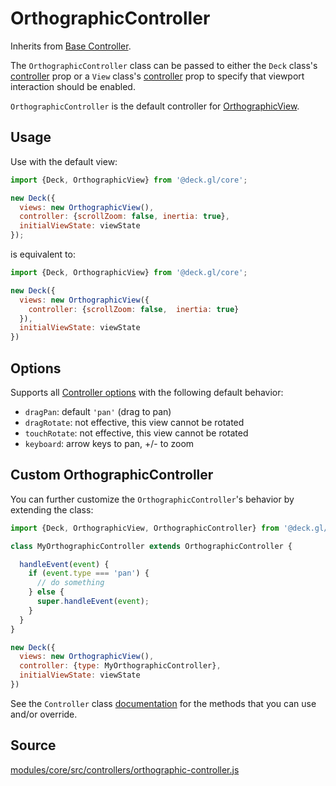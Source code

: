 # OrthographicController

Inherits from [Base Controller](/docs/api-reference/core/controller.md).

The `OrthographicController` class can be passed to either the `Deck` class's [controller](/docs/api-reference/core/deck.md#controller) prop or a `View` class's [controller](/docs/api-reference/core/view.md#controller) prop to specify that viewport interaction should be enabled.

`OrthographicController` is the default controller for [OrthographicView](/docs/api-reference/core/orthographic-view.md).

## Usage

Use with the default view:

```js
import {Deck, OrthographicView} from '@deck.gl/core';

new Deck({
  views: new OrthographicView(),
  controller: {scrollZoom: false, inertia: true},
  initialViewState: viewState
});
```

is equivalent to:

```js
import {Deck, OrthographicView} from '@deck.gl/core';

new Deck({
  views: new OrthographicView({
    controller: {scrollZoom: false,  inertia: true}
  }),
  initialViewState: viewState
})
```

## Options

Supports all [Controller options](/docs/api-reference/core/controller.md#options) with the following default behavior:


- `dragPan`: default `'pan'` (drag to pan)
- `dragRotate`: not effective, this view cannot be rotated
- `touchRotate`: not effective, this view cannot be rotated
- `keyboard`: arrow keys to pan, +/- to zoom

## Custom OrthographicController

You can further customize the `OrthographicController`'s behavior by extending the class:

```js
import {Deck, OrthographicView, OrthographicController} from '@deck.gl/core';

class MyOrthographicController extends OrthographicController {

  handleEvent(event) {
    if (event.type === 'pan') {
      // do something
    } else {
      super.handleEvent(event);
    }
  }
}

new Deck({
  views: new OrthographicView(),
  controller: {type: MyOrthographicController},
  initialViewState: viewState
})
```

See the `Controller` class [documentation](/docs/api-reference/core/controller.md#methods) for the methods that you can use and/or override.


## Source

[modules/core/src/controllers/orthographic-controller.js](https://github.com/visgl/deck.gl/tree/8.5-release/modules/core/src/controllers/orthographic-controller.js)
